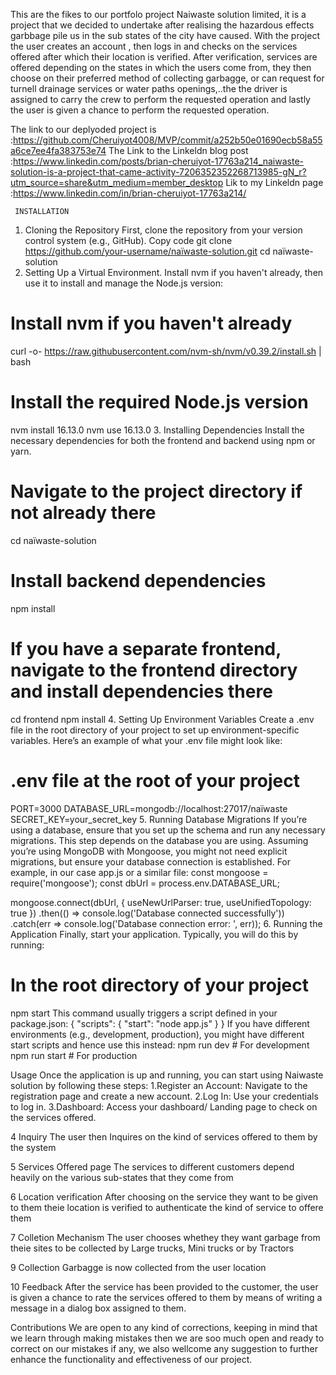 ﻿This are the fikes to our portfolo project Naiwaste solution limited, it is a project that we decided to undertake after realising the hazardous effects garbbage pile us in the sub states of the city have caused. 
With the project the user creates an account , then logs in and checks on the services offered after which their location is verified. After verification, services are offered depending on the states in which the users come from, they then choose on their preferred method of collecting garbagge, or can request for turnell drainage services or water paths openings,..the the driver is assigned to carry the crew to perform the requested operation and lastly the user is given a chance to perform the requested operation. 

The link to our deplyoded project is :https://github.com/Cheruiyot4008/MVP/commit/a252b50e01690ecb58a55a6ce7ee4fa383753e74
The Link to the Linkeldn blog post :https://www.linkedin.com/posts/brian-cheruiyot-17763a214_naiwaste-solution-is-a-project-that-came-activity-7206352352268713985-gN_r?utm_source=share&utm_medium=member_desktop
Lik to my Linkeldn page :https://www.linkedin.com/in/brian-cheruiyot-17763a214/
     
     INSTALLATION 
1. Cloning the Repository
First, clone the repository from your version control system (e.g., GitHub).
Copy code
git clone https://github.com/your-username/naïwaste-solution.git
cd naïwaste-solution
2. Setting Up a Virtual Environment.
Install nvm if you haven't already, then use it to install and manage the Node.js version:
# Install nvm if you haven't already
curl -o- https://raw.githubusercontent.com/nvm-sh/nvm/v0.39.2/install.sh | bash

# Install the required Node.js version
nvm install 16.13.0
nvm use 16.13.0
3. Installing Dependencies
Install the necessary dependencies for both the frontend and backend using npm or yarn.
# Navigate to the project directory if not already there
cd naïwaste-solution

# Install backend dependencies
npm install

# If you have a separate frontend, navigate to the frontend directory and install dependencies there
cd frontend
npm install
4. Setting Up Environment Variables
Create a .env file in the root directory of your project to set up environment-specific variables. Here’s an example of what your .env file might look like:
# .env file at the root of your project
PORT=3000
DATABASE_URL=mongodb://localhost:27017/naïwaste
SECRET_KEY=your_secret_key
5. Running Database Migrations
If you’re using a database, ensure that you set up the schema and run any necessary migrations. This step depends on the database you are using. Assuming you’re using MongoDB with Mongoose, you might not need explicit migrations, but ensure your database connection is established.
For example, in our case  app.js or a similar file:
const mongoose = require('mongoose');
const dbUrl = process.env.DATABASE_URL;

mongoose.connect(dbUrl, { useNewUrlParser: true, useUnifiedTopology: true })
  .then(() => console.log('Database connected successfully'))
  .catch(err => console.log('Database connection error: ', err));
6. Running the Application
Finally, start your application. Typically, you will do this by running:
# In the root directory of your project
npm start
This command usually triggers a script defined in your package.json:
{
  "scripts": {
    "start": "node app.js"
  }
}
If you have different environments (e.g., development, production), you might have different start scripts and hence use this instead:
npm run dev  # For development
npm run start  # For production


Usage
Once the application is up and running, you can start using Naiwaste solution by following these steps:
1.Register an Account:
Navigate to the registration page and create a new account.
2.Log In:
Use your credentials to log in.
3.Dashboard:
Access your dashboard/ Landing page to check on the services offered.

4 Inquiry
The user then Inquires on the kind of services offered to them by the system

5 Services Offered page
The services to different customers depend heavily on the various sub-states that they come from

6 Location verification
After choosing on the service they want to be given to them theie location is verified to authenticate the kind of service to offere them

7 Colletion Mechanism
The user chooses whethey they want garbage from theie sites to be collected by Large trucks, Mini trucks or by Tractors

9 Collection
Garbagge is now collected from the user location

10 Feedback
After the service has been provided to the customer, the user is given a chance to rate the services offered to them by means of writing a message in a dialog box assigned to them.


Contributions
We are open to any kind of corrections, keeping in mind that we learn through making mistakes then we are soo much open and ready to correct on our mistakes if any, we also wellcome any suggestion to further enhance the functionality and effectiveness of our project.

